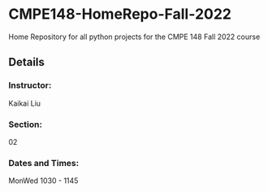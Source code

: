 # CMPE148-HomeRepo-Fall-2022

Home Repository for all python projects for the CMPE 148 Fall 2022 course

## Details

### Instructor:

Kaikai Liu

### Section:

02

### Dates and Times:

MonWed 1030 - 1145
